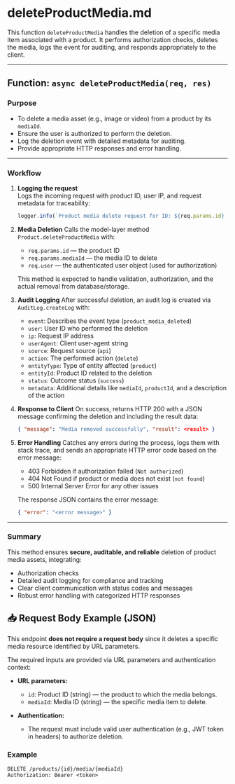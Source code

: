 # deleteProductMedia.md

This function `deleteProductMedia` handles the deletion of a specific media item associated with a product. It performs authorization checks, deletes the media, logs the event for auditing, and responds appropriately to the client.

---

## Function: `async deleteProductMedia(req, res)`

### Purpose
- To delete a media asset (e.g., image or video) from a product by its `mediaId`.
- Ensure the user is authorized to perform the deletion.
- Log the deletion event with detailed metadata for auditing.
- Provide appropriate HTTP responses and error handling.

---

### Workflow

1. **Logging the request**  
   Logs the incoming request with product ID, user IP, and request metadata for traceability:
   ```js
   logger.info(`Product media delete request for ID: ${req.params.id} from IP: ${req.ip}`);

2. **Media Deletion**
   Calls the model-layer method `Product.deleteProductMedia` with:

   * `req.params.id` — the product ID
   * `req.params.mediaId` — the media ID to delete
   * `req.user` — the authenticated user object (used for authorization)

   This method is expected to handle validation, authorization, and the actual removal from database/storage.

3. **Audit Logging**
   After successful deletion, an audit log is created via `AuditLog.createLog` with:

   * `event`: Describes the event type (`product_media_deleted`)
   * `user`: User ID who performed the deletion
   * `ip`: Request IP address
   * `userAgent`: Client user-agent string
   * `source`: Request source (`api`)
   * `action`: The performed action (`delete`)
   * `entityType`: Type of entity affected (`product`)
   * `entityId`: Product ID related to the deletion
   * `status`: Outcome status (`success`)
   * `metadata`: Additional details like `mediaId`, `productId`, and a description of the action

4. **Response to Client**
   On success, returns HTTP 200 with a JSON message confirming the deletion and including the result data:

   ```json
   { "message": "Media removed successfully", "result": <result> }
   ```

5. **Error Handling**
   Catches any errors during the process, logs them with stack trace, and sends an appropriate HTTP error code based on the error message:

   * 403 Forbidden if authorization failed (`Not authorized`)
   * 404 Not Found if product or media does not exist (`not found`)
   * 500 Internal Server Error for any other issues

   The response JSON contains the error message:

   ```json
   { "error": "<error message>" }
   ```

---

### Summary

This method ensures **secure, auditable, and reliable** deletion of product media assets, integrating:

* Authorization checks
* Detailed audit logging for compliance and tracking
* Clear client communication with status codes and messages
* Robust error handling with categorized HTTP responses

## 📥 Request Body Example (JSON)

This endpoint **does not require a request body** since it deletes a specific media resource identified by URL parameters.

The required inputs are provided via URL parameters and authentication context:

* **URL parameters:**

  * `id`: Product ID (string) — the product to which the media belongs.
  * `mediaId`: Media ID (string) — the specific media item to delete.

* **Authentication:**

  * The request must include valid user authentication (e.g., JWT token in headers) to authorize deletion.

### Example

```
DELETE /products/{id}/media/{mediaId}
Authorization: Bearer <token>
```
